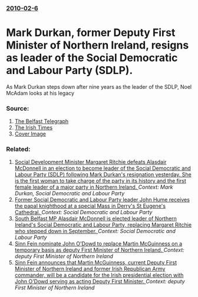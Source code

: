 ### [2010-02-6](/news/2010/02/6/index.md)

# Mark Durkan, former Deputy First Minister of Northern Ireland, resigns as leader of the Social Democratic and Labour Party (SDLP). 

As Mark Durkan steps down after nine years as the leader of the SDLP, Noel McAdam looks at his legacy


### Source:

1. [The Belfast Telegraph](http://www.belfasttelegraph.co.uk/news/politics/no-more-mr-nice-guy-as-mark-durkan-era-ends-14668762.html)
2. [The Irish Times](http://www.irishtimes.com/newspaper/weekend/2010/0206/1224263870656.html)
2. [Cover Image](http://www.belfasttelegraph.co.uk/migration_catalog/article25673996.ece/ALTERNATES/h342/N%20Ireland%20News%204-1.jpg)

### Related:

1. [Social Development Minister Margaret Ritchie defeats Alasdair McDonnell in an election to become leader of the Social Democratic and Labour Party (SDLP) following Mark Durkan's resignation yesterday. She is the first woman to take charge of the party in its history and the first female leader of a major party in Northern Ireland. ](/news/2010/02/7/social-development-minister-margaret-ritchie-defeats-alasdair-mcdonnell-in-an-election-to-become-leader-of-the-social-democratic-and-labour.md) _Context: Mark Durkan, Social Democratic and Labour Party_
2. [Former Social Democratic and Labour Party leader John Hume receives the papal knighthood at a special Mass in Derry's St Eugene's Cathedral. ](/news/2012/10/6/former-social-democratic-and-labour-party-leader-john-hume-receives-the-papal-knighthood-at-a-special-mass-in-derry-s-st-eugene-s-cathedral.md) _Context: Social Democratic and Labour Party_
3. [South Belfast MP Alasdair McDonnell is elected leader of Northern Ireland's Social Democratic and Labour Party, replacing Margaret Ritchie who stepped down in September. ](/news/2011/11/5/south-belfast-mp-alasdair-mcdonnell-is-elected-leader-of-northern-ireland-s-social-democratic-and-labour-party-replacing-margaret-ritchie-w.md) _Context: Social Democratic and Labour Party_
4. [Sinn Fein nominate John O'Dowd to replace Martin McGuinness on a temporary basis as deputy First Minister of Northern Ireland. ](/news/2011/09/19/sinn-fa-c-in-nominate-john-o-dowd-to-replace-martin-mcguinness-on-a-temporary-basis-as-deputy-first-minister-of-northern-ireland.md) _Context: deputy First Minister of Northern Ireland_
5. [Sinn Fein announces that Martin McGuinness, current Deputy First Minister of Northern Ireland and former Irish Republican Army commander, will be a candidate for the Irish presidential election with John O'Dowd serving as acting Deputy First Minister. ](/news/2011/09/18/sinn-fein-announces-that-martin-mcguinness-current-deputy-first-minister-of-northern-ireland-and-former-irish-republican-army-commander-wi.md) _Context: deputy First Minister of Northern Ireland_
